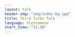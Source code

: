 ```yaml
---
layout: talk
header-img: "img/index-bg.jpg"
title: Third Turbo Talk
language: Vietnamese
start_time: "11:30"
---
```

